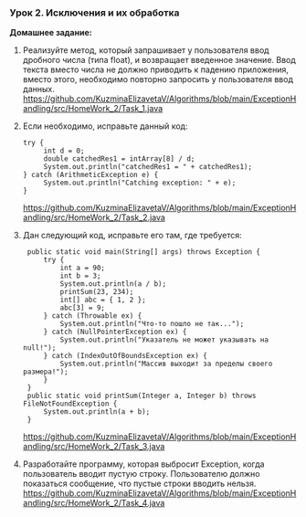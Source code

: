### Урок 2. Исключения и их обработка
**Домашнее задание:**
1. Реализуйте метод, который запрашивает у пользователя ввод дробного числа (типа float), и возвращает введенное значение. Ввод текста вместо числа не должно приводить к падению приложения, вместо этого, необходимо повторно запросить у пользователя ввод данных.
   https://github.com/KuzminaElizavetaV/Algorithms/blob/main/ExceptionHandling/src/HomeWork_2/Task_1.java
2. Если необходимо, исправьте данный код:
                
       try {
            int d = 0;
            double catchedRes1 = intArray[8] / d;
            System.out.println("catchedRes1 = " + catchedRes1);
       } catch (ArithmeticException e) {
            System.out.println("Catching exception: " + e);
       }
   https://github.com/KuzminaElizavetaV/Algorithms/blob/main/ExceptionHandling/src/HomeWork_2/Task_2.java
3. Дан следующий код, исправьте его там, где требуется:

        public static void main(String[] args) throws Exception {
            try {
                int a = 90;
                int b = 3;
                System.out.println(a / b);
                printSum(23, 234);
                int[] abc = { 1, 2 };
                abc[3] = 9;
            } catch (Throwable ex) {
                System.out.println("Что-то пошло не так...");
            } catch (NullPointerException ex) {
                System.out.println("Указатель не может указывать на null!");
            } catch (IndexOutOfBoundsException ex) {
                System.out.println("Массив выходит за пределы своего размера!");
            }
        }
        public static void printSum(Integer a, Integer b) throws FileNotFoundException {
            System.out.println(a + b);
        }
   https://github.com/KuzminaElizavetaV/Algorithms/blob/main/ExceptionHandling/src/HomeWork_2/Task_3.java
4. Разработайте программу, которая выбросит Exception, когда пользователь вводит пустую строку. Пользователю должно показаться сообщение, что пустые строки вводить нельзя.
   https://github.com/KuzminaElizavetaV/Algorithms/blob/main/ExceptionHandling/src/HomeWork_2/Task_4.java